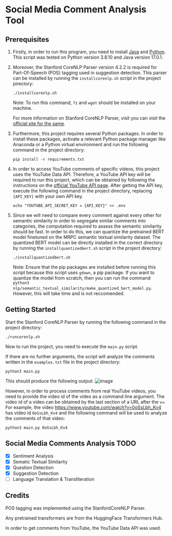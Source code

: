 # Social Media Comment Analysis Tool

## Prerequisites
1. Firstly, in order to run this program, you need to install [Java](https://www.java.com/en/download/manual.jsp) and [Python](https://www.python.org/downloads/). This script was tested on Python version 3.8.10 and Java version 17.0.1.

2. Moreover, the Stanford CoreNLP Parser version 4.2.2 is required for Part-Of-Speech (POS) tagging used in suggestion detection. This parser can be installed by running the `installcorenlp.sh` script in the project pirectory:
   ```
   ./installcorenlp.sh
   ```
   Note: To run this command, `7z` and `wget` should be installed on your machine.

   For more information on Stanford CoreNLP Parser, visit you can visit the [official site for the same](https://stanfordnlp.github.io/CoreNLP/). 

3. Furthermore, this project requires several Python packages. In order to install these packages, activate a relevant Python package manager like Anaconda or a Python virtual environment and run the following command in the project directory:
   ```
   pip install -r requirements.txt
   ```

4. In order to access YouTube comments of specific videos, this project uses the YouTube Data API. Therefore, a YouTube API key will be required to run this project, which can be obtained by following the instructions on the [official YouTube API page](https://developers.google.com/youtube/v3/getting-started). After getting the API key, execute the following command in the project directory, replacing `{API_KEY}` with your own API key.
   ```
   echo "YOUTUBE_API_SECRET_KEY = {API_KEY}" >> .env
   ```
5. Since we will need to compare every comment against every other for semantic similarity in order to segregate similar comments into categories, the computation required to assess the semantic similarity should be fast. In order to do this, we can quantize the pretrained BERT model finetuned on the MRPC semantic textual similarity dataset. The quantized BERT model can be directly installed in the correct directory by running the `installquantizedbert.sh` script in the project directory:
   ```
   ./installquantizedbert.sh
   ```
   Note: Ensure that the pip packages are installed before running this script because this script uses `gdown`, a pip package.
   If you want to quantize the model from scratch, then you can run the command `python3 nlp/semantic_textual_similarity/make_quantized_bert_model.py`. However, this will take time and is not reccomended.

## Getting Started
Start the Stanford CoreNLP Parser by running the following command in the project directory:
```
./runcorenlp.sh
```
Now to run the project, you need to execute the `main.py` script.

If there are no further arguments, the script will analyze the comments written in the `examples.txt` file in the project directory:
```
python3 main.py
```
This should produce the following output:
![image](https://user-images.githubusercontent.com/63531728/150062091-a67bbb39-a74e-44df-906e-731581504972.png)

However, in order to process comments from real YouTube videos, you need to provide the video id of the video as a command line argument. The video id of a video can be obtained by the last section of a URL after the `v=`. For example, the video https://www.youtube.com/watch?v=0oSsLbh_Kv4 has video id `0oSsLbh_Kv4` and the following command will be used to analyze the comments of that video:
```
python3 main.py 0oSsLbh_Kv4
```
## Social Media Comments Analysis TODO
* [x] Sentiment Analysis
* [x] Sematic Textual Similarity
* [x] Question Detection
* [x] Suggestion Detection
* [ ] Language Translation & Transliteration

## Credits
POS tagging was implemented using the StanfordCoreNLP Parser.

Any pretrained transformers are from the HuggingFace Transformers Hub.

In order to get comments from YouTube, the YouTube Data API was used.
